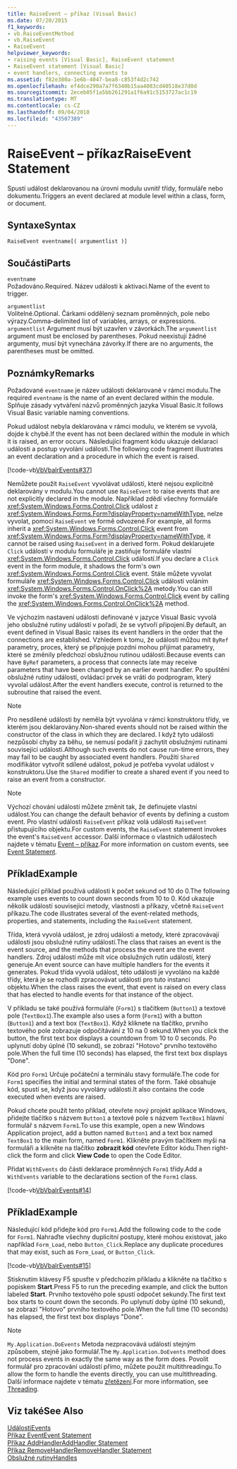 ```yaml
---
title: RaiseEvent – příkaz (Visual Basic)
ms.date: 07/20/2015
f1_keywords:
- vb.RaiseEventMethod
- vb.RaiseEvent
- RaiseEvent
helpviewer_keywords:
- raising events [Visual Basic], RaiseEvent statement
- RaiseEvent statement [Visual Basic]
- event handlers, connecting events to
ms.assetid: f82e380a-1e6b-4047-bea8-c853f4d2c742
ms.openlocfilehash: ef4dce290a7a7f6340b15aa4083cd40518e37d0d
ms.sourcegitcommit: 2eceb05f1a5bb261291a1f6a91c5153727ac1c19
ms.translationtype: MT
ms.contentlocale: cs-CZ
ms.lasthandoff: 09/04/2018
ms.locfileid: "43507389"
---
```

# <a name="raiseevent-statement"></a><span data-ttu-id="966c8-102">RaiseEvent – příkaz</span><span class="sxs-lookup"><span data-stu-id="966c8-102">RaiseEvent Statement</span></span>
<span data-ttu-id="966c8-103">Spustí událost deklarovanou na úrovni modulu uvnitř třídy, formuláře nebo dokumentu.</span><span class="sxs-lookup"><span data-stu-id="966c8-103">Triggers an event declared at module level within a class, form, or document.</span></span>  
  
## <a name="syntax"></a><span data-ttu-id="966c8-104">Syntaxe</span><span class="sxs-lookup"><span data-stu-id="966c8-104">Syntax</span></span>  
  
```  
RaiseEvent eventname[( argumentlist )]  
```  
  
## <a name="parts"></a><span data-ttu-id="966c8-105">Součásti</span><span class="sxs-lookup"><span data-stu-id="966c8-105">Parts</span></span>  
 `eventname`  
 <span data-ttu-id="966c8-106">Požadováno.</span><span class="sxs-lookup"><span data-stu-id="966c8-106">Required.</span></span> <span data-ttu-id="966c8-107">Název události k aktivaci.</span><span class="sxs-lookup"><span data-stu-id="966c8-107">Name of the event to trigger.</span></span>  
  
 `argumentlist`  
 <span data-ttu-id="966c8-108">Volitelné.</span><span class="sxs-lookup"><span data-stu-id="966c8-108">Optional.</span></span> <span data-ttu-id="966c8-109">Čárkami oddělený seznam proměnných, pole nebo výrazy.</span><span class="sxs-lookup"><span data-stu-id="966c8-109">Comma-delimited list of variables, arrays, or expressions.</span></span> <span data-ttu-id="966c8-110">`argumentlist` Argument musí být uzavřen v závorkách.</span><span class="sxs-lookup"><span data-stu-id="966c8-110">The `argumentlist` argument must be enclosed by parentheses.</span></span> <span data-ttu-id="966c8-111">Pokud neexistují žádné argumenty, musí být vynechána závorky.</span><span class="sxs-lookup"><span data-stu-id="966c8-111">If there are no arguments, the parentheses must be omitted.</span></span>  
  
## <a name="remarks"></a><span data-ttu-id="966c8-112">Poznámky</span><span class="sxs-lookup"><span data-stu-id="966c8-112">Remarks</span></span>  
 <span data-ttu-id="966c8-113">Požadované `eventname` je název události deklarované v rámci modulu.</span><span class="sxs-lookup"><span data-stu-id="966c8-113">The required `eventname` is the name of an event declared within the module.</span></span> <span data-ttu-id="966c8-114">Splňuje zásady vytváření názvů proměnných jazyka Visual Basic.</span><span class="sxs-lookup"><span data-stu-id="966c8-114">It follows Visual Basic variable naming conventions.</span></span>  
  
 <span data-ttu-id="966c8-115">Pokud událost nebyla deklarována v rámci modulu, ve kterém se vyvolá, dojde k chybě.</span><span class="sxs-lookup"><span data-stu-id="966c8-115">If the event has not been declared within the module in which it is raised, an error occurs.</span></span> <span data-ttu-id="966c8-116">Následující fragment kódu ukazuje deklaraci události a postup vyvolání události.</span><span class="sxs-lookup"><span data-stu-id="966c8-116">The following code fragment illustrates an event declaration and a procedure in which the event is raised.</span></span>  
  
 [!code-vb[VbVbalrEvents#37](../../../visual-basic/language-reference/statements/codesnippet/VisualBasic/raiseevent-statement_1.vb)]  
  
 <span data-ttu-id="966c8-117">Nemůžete použít `RaiseEvent` vyvolávat události, které nejsou explicitně deklarovány v modulu.</span><span class="sxs-lookup"><span data-stu-id="966c8-117">You cannot use `RaiseEvent` to raise events that are not explicitly declared in the module.</span></span> <span data-ttu-id="966c8-118">Například zdědí všechny formuláře <xref:System.Windows.Forms.Control.Click> událost z <xref:System.Windows.Forms.Form?displayProperty=nameWithType>, nelze vyvolat, pomocí `RaiseEvent` ve formě odvozené.</span><span class="sxs-lookup"><span data-stu-id="966c8-118">For example, all forms inherit a <xref:System.Windows.Forms.Control.Click> event from <xref:System.Windows.Forms.Form?displayProperty=nameWithType>, it cannot be raised using `RaiseEvent` in a derived form.</span></span> <span data-ttu-id="966c8-119">Pokud deklarujete `Click` událostí v modulu formuláře je zastiňuje formuláře vlastní <xref:System.Windows.Forms.Control.Click> událostí.</span><span class="sxs-lookup"><span data-stu-id="966c8-119">If you declare a `Click` event in the form module, it shadows the form's own <xref:System.Windows.Forms.Control.Click> event.</span></span> <span data-ttu-id="966c8-120">Stále můžete vyvolat formuláře <xref:System.Windows.Forms.Control.Click> události voláním <xref:System.Windows.Forms.Control.OnClick%2A> metody.</span><span class="sxs-lookup"><span data-stu-id="966c8-120">You can still invoke the form's <xref:System.Windows.Forms.Control.Click> event by calling the <xref:System.Windows.Forms.Control.OnClick%2A> method.</span></span>  
  
 <span data-ttu-id="966c8-121">Ve výchozím nastavení události definované v jazyce Visual Basic vyvolá jeho obslužné rutiny událostí v pořadí, že se vytvoří připojení.</span><span class="sxs-lookup"><span data-stu-id="966c8-121">By default, an event defined in Visual Basic raises its event handlers in the order that the connections are established.</span></span> <span data-ttu-id="966c8-122">Vzhledem k tomu, že události můžou mít `ByRef` parametry, proces, který se připojuje pozdní mohou přijímat parametry, které se změnily předchozí obslužnou rutinou události.</span><span class="sxs-lookup"><span data-stu-id="966c8-122">Because events can have `ByRef` parameters, a process that connects late may receive parameters that have been changed by an earlier event handler.</span></span> <span data-ttu-id="966c8-123">Po spuštění obslužné rutiny událostí, ovládací prvek se vrátí do podprogram, který vyvolal událost.</span><span class="sxs-lookup"><span data-stu-id="966c8-123">After the event handlers execute, control is returned to the subroutine that raised the event.</span></span>  
  
> [!NOTE]
>  <span data-ttu-id="966c8-124">Pro nesdílené události by neměla být vyvolána v rámci konstruktoru třídy, ve kterém jsou deklarovány.</span><span class="sxs-lookup"><span data-stu-id="966c8-124">Non-shared events should not be raised within the constructor of the class in which they are declared.</span></span> <span data-ttu-id="966c8-125">I když tyto události nezpůsobí chyby za běhu, se nemusí podařit ji zachytit obslužnými rutinami související události.</span><span class="sxs-lookup"><span data-stu-id="966c8-125">Although such events do not cause run-time errors, they may fail to be caught by associated event handlers.</span></span> <span data-ttu-id="966c8-126">Použití `Shared` modifikátor vytvořit sdílené událost, pokud je potřeba vyvolat událost v konstruktoru.</span><span class="sxs-lookup"><span data-stu-id="966c8-126">Use the `Shared` modifier to create a shared event if you need to raise an event from a constructor.</span></span>  
  
> [!NOTE]
>  <span data-ttu-id="966c8-127">Výchozí chování událostí můžete změnit tak, že definujete vlastní událost.</span><span class="sxs-lookup"><span data-stu-id="966c8-127">You can change the default behavior of events by defining a custom event.</span></span> <span data-ttu-id="966c8-128">Pro vlastní události `RaiseEvent` příkaz volá události `RaiseEvent` přistupujícího objektu.</span><span class="sxs-lookup"><span data-stu-id="966c8-128">For custom events, the `RaiseEvent` statement invokes the event's `RaiseEvent` accessor.</span></span> <span data-ttu-id="966c8-129">Další informace o vlastních událostech najdete v tématu [Event – příkaz](../../../visual-basic/language-reference/statements/event-statement.md).</span><span class="sxs-lookup"><span data-stu-id="966c8-129">For more information on custom events, see [Event Statement](../../../visual-basic/language-reference/statements/event-statement.md).</span></span>  
  
## <a name="example"></a><span data-ttu-id="966c8-130">Příklad</span><span class="sxs-lookup"><span data-stu-id="966c8-130">Example</span></span>  
 <span data-ttu-id="966c8-131">Následující příklad používá události k počet sekund od 10 do 0.</span><span class="sxs-lookup"><span data-stu-id="966c8-131">The following example uses events to count down seconds from 10 to 0.</span></span> <span data-ttu-id="966c8-132">Kód ukazuje několik událostí související metody, vlastnosti a příkazy, včetně `RaiseEvent` příkazu.</span><span class="sxs-lookup"><span data-stu-id="966c8-132">The code illustrates several of the event-related methods, properties, and statements, including the `RaiseEvent` statement.</span></span>  
  
 <span data-ttu-id="966c8-133">Třída, která vyvolá událost, je zdroj události a metody, které zpracovávají události jsou obslužné rutiny událostí.</span><span class="sxs-lookup"><span data-stu-id="966c8-133">The class that raises an event is the event source, and the methods that process the event are the event handlers.</span></span> <span data-ttu-id="966c8-134">Zdroj událostí může mít více obslužných rutin událostí, který generuje.</span><span class="sxs-lookup"><span data-stu-id="966c8-134">An event source can have multiple handlers for the events it generates.</span></span> <span data-ttu-id="966c8-135">Pokud třída vyvolá událost, této události je vyvoláno na každé třídy, která je se rozhodli zpracovávat události pro tuto instanci objektu.</span><span class="sxs-lookup"><span data-stu-id="966c8-135">When the class raises the event, that event is raised on every class that has elected to handle events for that instance of the object.</span></span>  
  
 <span data-ttu-id="966c8-136">V příkladu se také používá formuláře (`Form1`) s tlačítkem (`Button1`) a textové pole (`TextBox1`).</span><span class="sxs-lookup"><span data-stu-id="966c8-136">The example also uses a form (`Form1`) with a button (`Button1`) and a text box (`TextBox1`).</span></span> <span data-ttu-id="966c8-137">Když kliknete na tlačítko, prvního textového pole zobrazuje odpočítávání z 10 na 0 sekund.</span><span class="sxs-lookup"><span data-stu-id="966c8-137">When you click the button, the first text box displays a countdown from 10 to 0 seconds.</span></span> <span data-ttu-id="966c8-138">Po uplynutí doby úplné (10 sekund), se zobrazí "Hotovo" prvního textového pole.</span><span class="sxs-lookup"><span data-stu-id="966c8-138">When the full time (10 seconds) has elapsed, the first text box displays "Done".</span></span>  
  
 <span data-ttu-id="966c8-139">Kód pro `Form1` Určuje počáteční a terminálu stavy formuláře.</span><span class="sxs-lookup"><span data-stu-id="966c8-139">The code for `Form1` specifies the initial and terminal states of the form.</span></span> <span data-ttu-id="966c8-140">Také obsahuje kód, spustí se, když jsou vyvolány události.</span><span class="sxs-lookup"><span data-stu-id="966c8-140">It also contains the code executed when events are raised.</span></span>  
  
 <span data-ttu-id="966c8-141">Pokud chcete použít tento příklad, otevřete nový projekt aplikace Windows, přidejte tlačítko s názvem `Button1` a textové pole s názvem `TextBox1` hlavní formulář s názvem `Form1`.</span><span class="sxs-lookup"><span data-stu-id="966c8-141">To use this example, open a new Windows Application project, add a button named `Button1` and a text box named `TextBox1` to the main form, named `Form1`.</span></span> <span data-ttu-id="966c8-142">Klikněte pravým tlačítkem myši na formuláři a klikněte na tlačítko **zobrazit kód** otevřete Editor kódu.</span><span class="sxs-lookup"><span data-stu-id="966c8-142">Then right-click the form and click **View Code** to open the Code Editor.</span></span>  
  
 <span data-ttu-id="966c8-143">Přidat `WithEvents` do části deklarace proměnných `Form1` třídy.</span><span class="sxs-lookup"><span data-stu-id="966c8-143">Add a `WithEvents` variable to the declarations section of the `Form1` class.</span></span>  
  
 [!code-vb[VbVbalrEvents#14](../../../visual-basic/language-reference/statements/codesnippet/VisualBasic/raiseevent-statement_2.vb)]  
  
## <a name="example"></a><span data-ttu-id="966c8-144">Příklad</span><span class="sxs-lookup"><span data-stu-id="966c8-144">Example</span></span>  
 <span data-ttu-id="966c8-145">Následující kód přidejte kód pro `Form1`.</span><span class="sxs-lookup"><span data-stu-id="966c8-145">Add the following code to the code for `Form1`.</span></span> <span data-ttu-id="966c8-146">Nahraďte všechny duplicitní postupy, které mohou existovat, jako například `Form_Load`, nebo `Button_Click`.</span><span class="sxs-lookup"><span data-stu-id="966c8-146">Replace any duplicate procedures that may exist, such as `Form_Load`, or `Button_Click`.</span></span>  
  
 [!code-vb[VbVbalrEvents#15](../../../visual-basic/language-reference/statements/codesnippet/VisualBasic/raiseevent-statement_3.vb)]  
  
 <span data-ttu-id="966c8-147">Stisknutím klávesy F5 spusťte v předchozím příkladu a klikněte na tlačítko s popiskem **Start**.</span><span class="sxs-lookup"><span data-stu-id="966c8-147">Press F5 to run the preceding example, and click the button labeled **Start**.</span></span> <span data-ttu-id="966c8-148">Prvního textového pole spustí odpočet sekundy.</span><span class="sxs-lookup"><span data-stu-id="966c8-148">The first text box starts to count down the seconds.</span></span> <span data-ttu-id="966c8-149">Po uplynutí doby úplné (10 sekund), se zobrazí "Hotovo" prvního textového pole.</span><span class="sxs-lookup"><span data-stu-id="966c8-149">When the full time (10 seconds) has elapsed, the first text box displays "Done".</span></span>  
  
> [!NOTE]
>  <span data-ttu-id="966c8-150">`My.Application.DoEvents` Metoda nezpracovává události stejným způsobem, stejně jako formulář.</span><span class="sxs-lookup"><span data-stu-id="966c8-150">The `My.Application.DoEvents` method does not process events in exactly the same way as the form does.</span></span> <span data-ttu-id="966c8-151">Povolit formulář pro zpracování událostí přímo, můžete použít multithreadingu.</span><span class="sxs-lookup"><span data-stu-id="966c8-151">To allow the form to handle the events directly, you can use multithreading.</span></span> <span data-ttu-id="966c8-152">Další informace najdete v tématu [zřetězení](../../programming-guide/concepts/threading/index.md).</span><span class="sxs-lookup"><span data-stu-id="966c8-152">For more information, see [Threading](../../programming-guide/concepts/threading/index.md).</span></span>  
  
## <a name="see-also"></a><span data-ttu-id="966c8-153">Viz také</span><span class="sxs-lookup"><span data-stu-id="966c8-153">See Also</span></span>  
 [<span data-ttu-id="966c8-154">Události</span><span class="sxs-lookup"><span data-stu-id="966c8-154">Events</span></span>](../../../visual-basic/programming-guide/language-features/events/index.md)  
 [<span data-ttu-id="966c8-155">Příkaz Event</span><span class="sxs-lookup"><span data-stu-id="966c8-155">Event Statement</span></span>](../../../visual-basic/language-reference/statements/event-statement.md)  
 [<span data-ttu-id="966c8-156">Příkaz AddHandler</span><span class="sxs-lookup"><span data-stu-id="966c8-156">AddHandler Statement</span></span>](../../../visual-basic/language-reference/statements/addhandler-statement.md)  
 [<span data-ttu-id="966c8-157">Příkaz RemoveHandler</span><span class="sxs-lookup"><span data-stu-id="966c8-157">RemoveHandler Statement</span></span>](../../../visual-basic/language-reference/statements/removehandler-statement.md)  
 [<span data-ttu-id="966c8-158">Obslužné rutiny</span><span class="sxs-lookup"><span data-stu-id="966c8-158">Handles</span></span>](../../../visual-basic/language-reference/statements/handles-clause.md)
